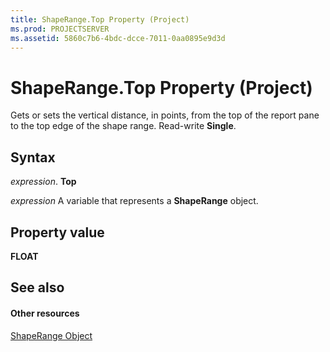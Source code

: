 ```yaml
---
title: ShapeRange.Top Property (Project)
ms.prod: PROJECTSERVER
ms.assetid: 5860c7b6-4bdc-dcce-7011-0aa0895e9d3d
---
```



# ShapeRange.Top Property (Project)
Gets or sets the vertical distance, in points, from the top of the report pane to the top edge of the shape range. Read-write  **Single**.

## Syntax

 _expression_. **Top**

 _expression_ A variable that represents a **ShapeRange** object.


## Property value

 **FLOAT**


## See also


#### Other resources


[ShapeRange Object](shaperange-object-project.md)
